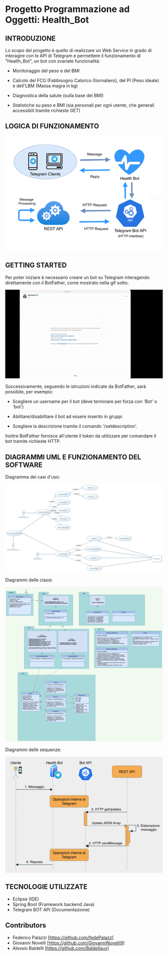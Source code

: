 # Progetto Programmazione ad Oggetti: Health_Bot



## INTRODUZIONE

Lo scopo del progetto è quello di realizzare un Web Service in grado di interagire con le API di Telegram e permettere il funzionamento di "Health_Bot", un bot con svariate funzionalità:

- Monitoraggio del peso e del BMI

- Calcolo del FCG (Fabbisogno Calorico Giornaliero), del PI (Peso ideale) e dell'LBM (Massa magra in kg)

- Diagnostica della salute (sulla base del BMI)

- Statistiche su peso e BMI (sia personali per ogni utente, che generali accessibili tramite richieste GET)

  

## LOGICA DI FUNZIONAMENTO

![](img/Funzionamento_BOT.png)



## GETTING STARTED

Per poter iniziare è necessario creare un bot su Telegram interagendo direttamente con il BotFather, come mostrato nella gif sotto:

![](img/IntrGIUSTA.gif)

Successivamente, seguendo le istruzioni indicate da BotFather, sarà possibile, per esempio:

- Scegliere un username per il bot (deve terminare per forza con 'Bot' o 'bot')

- Abilitare/disabilitare il bot ad essere inserito in gruppi

- Scegliere la descrizione tramite il comando '/setdescription'.

Inoltre BotFather fornisce all'utente il token da utilizzare per comandare il bot tramite richieste HTTP.



## DIAGRAMMI UML E FUNZIONAMENTO DEL SOFTWARE

Diagramma dei casi d'uso:

![](img/UML/Health_Bot_UseCaseDiagram.png)



Diagrammi delle classi:

<img src="img/UML/class_diagram-Diagramma classi.png" style="zoom:80%;" />



Diagrammi delle sequenze:

![](img/UML/Seq_diagram-Seq_Updates.png)

## TECNOLOGIE UTILIZZATE
- Eclipse (IDE)
- Spring Boot (Framework backend Java)
- Telegram BOT API (Documentazione)



## Contributors

- Federico Palazzi [https://github.com/fedePalazz]
- Giovanni Novelli [https://github.com/GiovanniNovelli9] 
- Alessio Baldelli [https://github.com/Baldellaux]

